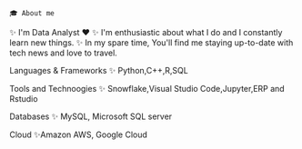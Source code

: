     🎓 About me
✨ I'm Data Analyst ❤️
✨ I'm enthusiastic about what I do and I constantly learn new things.
✨ In my spare time, You'll find me staying up-to-date with tech news and love to travel.


  Languages & Frameworks
✨ Python,C++,R,SQL

  Tools and Technoogies
✨ Snowflake,Visual Studio Code,Jupyter,ERP and Rstudio

  Databases
✨ MySQL, Microsoft SQL server

  Cloud
✨Amazon AWS, Google Cloud


